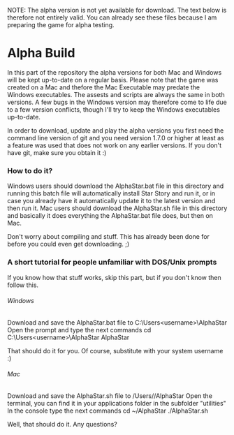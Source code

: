 NOTE: The alpha version is not yet available for download. The text below is therefore not entirely valid. You can already see these files because I am preparing the game for alpha testing.

# Alpha Build

In this part of the repository the alpha versions for both Mac and Windows will be kept up-to-date on a regular basis. Please note that the game was created on a Mac and thefore the Mac Executable may predate the Windows executables. The assests and scripts are always the same in both versions. A few bugs in the Windows version may therefore come to life due to a few version conflicts, though I'll try to keep the Windows executables up-to-date.


In order to download, update and play the alpha versions you first need the command line version of git and you need version 1.7.0 or higher at least as a feature was used that does not work on any earlier versions. 
If you don't have git, make sure you obtain it :)


### How to do it?
Windows users should download the AlphaStar.bat file in this directory and running this batch file will automatically install Star Story and run it, or in case you already have it automatically update it to the latest version and then run it.
Mac users should download the AlphaStar.sh file in this directory and basically it does everything the AlphaStar.bat file does, but then on Mac. 

Don't worry about compiling and stuff. This has already been done for before you could even get downloading. ;)


### A short tutorial for people unfamiliar with DOS/Unix prompts
If you know how that stuff works, skip this part, but if you don't know then follow this.

###### Windows
Download and save the AlphaStar.bat file to C:\Users\<username>\AlphaStar
Open the prompt and type the next commands
cd C:\Users\<username>\AlphaStar
AlphaStar

That should do it for you. Of course, substitute <username> with your system username :)

###### Mac
Download and save the AlphaStar.sh file to /Users/<username>/AlphaStar
Open the terminal, you can find it in your applications folder in the subfolder "utilities"
In the console type the next commands
cd ~/AlphaStar
./AlphaStar.sh


Well, that should do it. Any questions?
